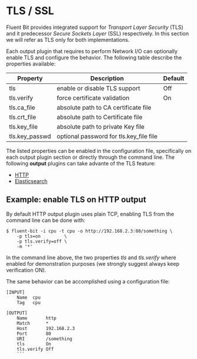 # TLS / SSL

Fluent Bit provides integrated support for _Transport Layer Security_ (TLS) and it predecessor _Secure Sockets Layer_ (SSL) respectively. In this section we will refer as TLS only for both implementations.

Each output plugin that requires to perform Network I/O can optionally enable TLS and configure the behavior. The following table describe the properties available:

| Property        | Description                              | Default |
|-----------------|------------------------------------------|---------|
| tls             | enable or disable TLS support            | Off     |
| tls.verify      | force certificate validation             | On      |
| tls.ca\_file    | absolute path to CA certificate file     |         |
| tls.crt\_file   | absolute path to Certificate file        |         |
| tls.key\_file   | absolute path to private Key file        |         |
| tls.key\_passwd | optional password for tls.key\_file file |         |

The listed properties can be enabled in the configuration file, specifically on each output plugin section or directly through the command line. The following __output__ plugins can take advante of the TLS feature:

- [HTTP](../output/http.md)
- [Elasticsearch](../output/elasticsearch.md)

## Example: enable TLS on HTTP output

By default HTTP output plugin uses plain TCP, enabling TLS from the command line can be done with:

```
$ fluent-bit -i cpu -t cpu -o http://192.168.2.3:80/something \
    -p tls=on         \
    -p tls.verify=off \
    -m '*'

```

In the command line above, the two properties _tls_ and _tls.verify_ where enabled for demonstration purposes (we strongly suggest always keep verification ON).

The same behavior can be accomplished using a configuration file:

```
[INPUT]
    Name  cpu
    Tag   cpu

[OUTPUT]
    Name       http
    Match      *
    Host       192.168.2.3
    Port       80
    URI        /something
    tls        On
    tls.verify Off
    ```
